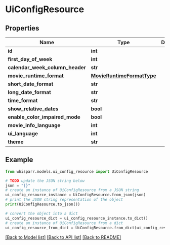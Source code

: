 # UiConfigResource


## Properties

Name | Type | Description | Notes
------------ | ------------- | ------------- | -------------
**id** | **int** |  | [optional] 
**first_day_of_week** | **int** |  | [optional] 
**calendar_week_column_header** | **str** |  | [optional] 
**movie_runtime_format** | [**MovieRuntimeFormatType**](MovieRuntimeFormatType.md) |  | [optional] 
**short_date_format** | **str** |  | [optional] 
**long_date_format** | **str** |  | [optional] 
**time_format** | **str** |  | [optional] 
**show_relative_dates** | **bool** |  | [optional] 
**enable_color_impaired_mode** | **bool** |  | [optional] 
**movie_info_language** | **int** |  | [optional] 
**ui_language** | **int** |  | [optional] 
**theme** | **str** |  | [optional] 

## Example

```python
from whisparr.models.ui_config_resource import UiConfigResource

# TODO update the JSON string below
json = "{}"
# create an instance of UiConfigResource from a JSON string
ui_config_resource_instance = UiConfigResource.from_json(json)
# print the JSON string representation of the object
print(UiConfigResource.to_json())

# convert the object into a dict
ui_config_resource_dict = ui_config_resource_instance.to_dict()
# create an instance of UiConfigResource from a dict
ui_config_resource_from_dict = UiConfigResource.from_dict(ui_config_resource_dict)
```
[[Back to Model list]](../README.md#documentation-for-models) [[Back to API list]](../README.md#documentation-for-api-endpoints) [[Back to README]](../README.md)


